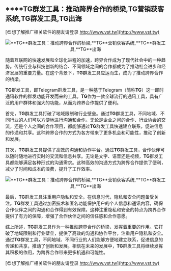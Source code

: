 ## ****TG**群发工具：推动跨界合作的桥梁,**TG**营销获客系统,**TG**群发工具,**TG**出海**

[😍想了解推广相关软件的朋友请登录 http://www.vst.tw](http://www.vst.tw)

 <center><img src="https://vst.tw/MP4/tuiguang/png/7.png" alt="**TG**群发工具：推动跨界合作的桥梁,**TG**营销获客系统,**TG**群发工具,**TG**出海"></center>

随着互联网的快速发展和全球化进程的加速，跨界合作成为了现代社会中的一种趋势。传统行业与科技创新的结合、不同领域之间的合作都成为了推动社会进步和经济发展的重要力量。在这个背景下，**TG**群发工具应运而生，成为了推动跨界合作的桥梁。

**TG**群发工具，即Telegram群发工具，是一种基于Telegram（简称**TG**）这一即时通讯软件的群发功能开发而来的工具。**TG**作为一款全球流行的通讯工具，具有广泛的用户群体和强大的功能，从而为跨界合作提供了便利。

首先，**TG**群发工具打破了地域限制和行业壁垒。通过**TG**群发工具，不同地域、不同行业的人们可以方便地进行沟通和合作。无论是企业之间的合作、行业协会的交流，还是个人之间的合作项目，都能够通过**TG**群发工具快速建立联系，促进信息的传递和共享。这种跨界合作的方式为各方带来了更多机会和可能性，推动了创新和发展。

其次，**TG**群发工具提供了高效的沟通和协作平台。通过**TG**群发工具，合作伙伴可以随时随地进行实时的交流和信息共享。无论是文字、语音还是视频，**TG**群发工具都能够满足各种形式的沟通需求。这种高效的沟通方式为跨界合作提供了便利，减少了时间和成本的浪费，提升了工作效率。

 <center><img src="https://vst.tw/MP4/tuiguang/png/8.png" alt="**TG**群发工具：推动跨界合作的桥梁,**TG**营销获客系统,**TG**群发工具,**TG**出海"></center>

最后，**TG**群发工具注重用户隐私和安全。在信息时代，隐私和安全问题备受关注。**TG**群发工具通过加密技术和匿名功能保护用户的个人信息和通讯内容，确保合作伙伴之间的沟通和合作得到有效保障。这种注重隐私和安全的特点为跨界合作提供了有力的保障，增强了合作伙伴之间的信任感和合作意愿。

综上所述，**TG**群发工具作为一种推动跨界合作的桥梁，发挥着重要的作用。它打破了地域限制和行业壁垒，提供了高效的沟通和协作平台，注重用户隐私和安全。通过**TG**群发工具，不同地域、不同行业的人们能够方便地建立联系，促进信息的传递和共享，推动了创新和发展。相信在未来的发展中，**TG**群发工具将继续发挥其积极的作用，为跨界合作带来更多机遇和可能性。

[😍想了解推广相关软件的朋友请登录 http://www.vst.tw](http://www.vst.tw)




